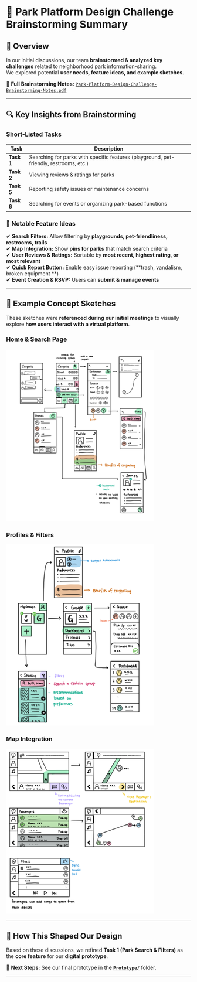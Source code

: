 # 🧠 Park Platform Design Challenge Brainstorming Summary

## 📌 Overview

In our initial discussions, our team **brainstormed & analyzed key challenges** related to
neighborhood park
information-sharing.  
We explored potential **user needs, feature ideas, and example sketches**.

📄 **Full Brainstorming Notes:** [
`Park-Platform-Design-Challenge-Brainstorming-Notes.pdf`](Park-Platform-Design-Challenge-Brainstorming-Notes.pdf)

---

## 🔍 Key Insights from Brainstorming

### **Short-Listed Tasks**

| Task       | Description                                                                            |
|------------|----------------------------------------------------------------------------------------|
| **Task 1** | Searching for parks with specific features (playground, pet-friendly, restrooms, etc.) |
| **Task 2** | Viewing reviews & ratings for parks                                                    |
| **Task 5** | Reporting safety issues or maintenance concerns                                        |
| **Task 6** | Searching for events or organizing park-based functions                                |

### **📝 Notable Feature Ideas**

✔ **Search Filters:** Allow filtering by **playgrounds, pet-friendliness, restrooms, trails**  
✔ **Map Integration:** Show **pins for parks** that match search criteria  
✔ **User Reviews & Ratings:** Sortable by **most recent, highest rating, or most relevant**  
✔ **Quick Report Button:** Enable easy issue reporting (**trash, vandalism, broken equipment
**)  
✔ **Event Creation & RSVP:** Users can **submit & manage events**

---

## 🎨 Example Concept Sketches

These sketches were **referenced during our initial meetings** to visually explore
**how users interact with a virtual platform**.

### **Home & Search Page**

<img width="80%" src="../assets/brainstorm-1.png" alt="Home & Search Sketch"/>

### **Profiles & Filters**

<img width="80%" src="../assets/brainstorm-2.png" alt="Profiles and Filters Sketch"/>

### **Map Integration**

<img width="80%" src="../assets/brainstorm-3.png" alt="Map Integration Sketch"/>

---

## 🔮 How This Shaped Our Design

Based on these discussions, we refined **Task 1 (Park Search & Filters)** as the
**core feature** for our **digital prototype**.

🔗 **Next Steps:** See our final prototype in the **[`Prototype/`](../Prototype/)** folder.

---
